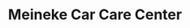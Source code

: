 ---
title: "Meineke Car Care Center"
url: /staten-island/meineke-car-care-center/
shop: car repair
---